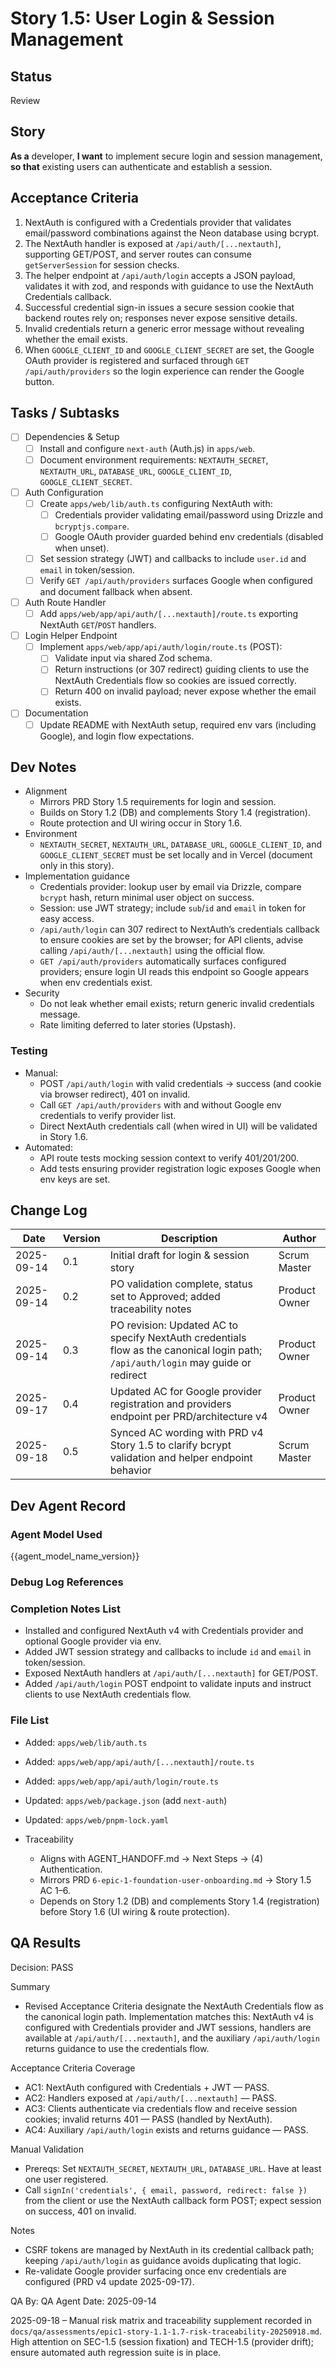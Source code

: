 # Story 1.5: User Login & Session Management

## Status
Review

## Story
**As a** developer,
**I want** to implement secure login and session management,
**so that** existing users can authenticate and establish a session.

## Acceptance Criteria
1. NextAuth is configured with a Credentials provider that validates email/password combinations against the Neon database using bcrypt.
2. The NextAuth handler is exposed at `/api/auth/[...nextauth]`, supporting GET/POST, and server routes can consume `getServerSession` for session checks.
3. The helper endpoint at `/api/auth/login` accepts a JSON payload, validates it with zod, and responds with guidance to use the NextAuth Credentials callback.
4. Successful credential sign-in issues a secure session cookie that backend routes rely on; responses never expose sensitive details.
5. Invalid credentials return a generic error message without revealing whether the email exists.
6. When `GOOGLE_CLIENT_ID` and `GOOGLE_CLIENT_SECRET` are set, the Google OAuth provider is registered and surfaced through `GET /api/auth/providers` so the login experience can render the Google button.

## Tasks / Subtasks
- [ ] Dependencies & Setup
  - [ ] Install and configure `next-auth` (Auth.js) in `apps/web`.
  - [ ] Document environment requirements: `NEXTAUTH_SECRET`, `NEXTAUTH_URL`, `DATABASE_URL`, `GOOGLE_CLIENT_ID`, `GOOGLE_CLIENT_SECRET`.
- [ ] Auth Configuration
  - [ ] Create `apps/web/lib/auth.ts` configuring NextAuth with:
    - [ ] Credentials provider validating email/password using Drizzle and `bcryptjs.compare`.
    - [ ] Google OAuth provider guarded behind env credentials (disabled when unset).
  - [ ] Set session strategy (JWT) and callbacks to include `user.id` and `email` in token/session.
  - [ ] Verify `GET /api/auth/providers` surfaces Google when configured and document fallback when absent.
- [ ] Auth Route Handler
  - [ ] Add `apps/web/app/api/auth/[...nextauth]/route.ts` exporting NextAuth `GET`/`POST` handlers.
- [ ] Login Helper Endpoint
  - [ ] Implement `apps/web/app/api/auth/login/route.ts` (POST):
    - [ ] Validate input via shared Zod schema.
    - [ ] Return instructions (or 307 redirect) guiding clients to use the NextAuth Credentials flow so cookies are issued correctly.
    - [ ] Return 400 on invalid payload; never expose whether the email exists.
- [ ] Documentation
  - [ ] Update README with NextAuth setup, required env vars (including Google), and login flow expectations.

## Dev Notes
- Alignment
  - Mirrors PRD Story 1.5 requirements for login and session.
  - Builds on Story 1.2 (DB) and complements Story 1.4 (registration).
  - Route protection and UI wiring occur in Story 1.6.
- Environment
  - `NEXTAUTH_SECRET`, `NEXTAUTH_URL`, `DATABASE_URL`, `GOOGLE_CLIENT_ID`, and `GOOGLE_CLIENT_SECRET` must be set locally and in Vercel (document only in this story).
- Implementation guidance
  - Credentials provider: lookup user by email via Drizzle, compare `bcrypt` hash, return minimal user object on success.
  - Session: use JWT strategy; include `sub`/`id` and `email` in token for easy access.
  - `/api/auth/login` can 307 redirect to NextAuth’s credentials callback to ensure cookies are set by the browser; for API clients, advise calling `/api/auth/[...nextauth]` using the official flow.
  - `GET /api/auth/providers` automatically surfaces configured providers; ensure login UI reads this endpoint so Google appears when env credentials exist.
- Security
  - Do not leak whether email exists; return generic invalid credentials message.
  - Rate limiting deferred to later stories (Upstash).

### Testing
- Manual:
  - POST `/api/auth/login` with valid credentials → success (and cookie via browser redirect), 401 on invalid.
  - Call `GET /api/auth/providers` with and without Google env credentials to verify provider list.
  - Direct NextAuth credentials call (when wired in UI) will be validated in Story 1.6.
- Automated:
  - API route tests mocking session context to verify 401/201/200.
  - Add tests ensuring provider registration logic exposes Google when env keys are set.

## Change Log
| Date | Version | Description | Author |
|---|---|---|---|
| 2025-09-14 | 0.1 | Initial draft for login & session story | Scrum Master |
| 2025-09-14 | 0.2 | PO validation complete, status set to Approved; added traceability notes | Product Owner |
| 2025-09-14 | 0.3 | PO revision: Updated AC to specify NextAuth credentials flow as the canonical login path; `/api/auth/login` may guide or redirect | Product Owner |
| 2025-09-17 | 0.4 | Updated AC for Google provider registration and providers endpoint per PRD/architecture v4 | Product Owner |
| 2025-09-18 | 0.5 | Synced AC wording with PRD v4 Story 1.5 to clarify bcrypt validation and helper endpoint behavior | Scrum Master |

## Dev Agent Record
### Agent Model Used
{{agent_model_name_version}}

### Debug Log References

### Completion Notes List

- Installed and configured NextAuth v4 with Credentials provider and optional Google provider via env.
- Added JWT session strategy and callbacks to include `id` and `email` in token/session.
- Exposed NextAuth handlers at `/api/auth/[...nextauth]` for GET/POST.
- Added `/api/auth/login` POST endpoint to validate inputs and instruct clients to use NextAuth credentials flow.

### File List

- Added: `apps/web/lib/auth.ts`
- Added: `apps/web/app/api/auth/[...nextauth]/route.ts`
- Added: `apps/web/app/api/auth/login/route.ts`
- Updated: `apps/web/package.json` (add `next-auth`)
- Updated: `apps/web/pnpm-lock.yaml`

- Traceability
  - Aligns with AGENT_HANDOFF.md → Next Steps → (4) Authentication.
  - Mirrors PRD `6-epic-1-foundation-user-onboarding.md` → Story 1.5 AC 1–6.
  - Depends on Story 1.2 (DB) and complements Story 1.4 (registration) before Story 1.6 (UI wiring & route protection).
## QA Results
Decision: PASS

Summary
- Revised Acceptance Criteria designate the NextAuth Credentials flow as the canonical login path. Implementation matches this: NextAuth v4 is configured with Credentials provider and JWT sessions, handlers are available at `/api/auth/[...nextauth]`, and the auxiliary `/api/auth/login` returns guidance to use the credentials flow.

Acceptance Criteria Coverage
- AC1: NextAuth configured with Credentials + JWT — PASS.
- AC2: Handlers exposed at `/api/auth/[...nextauth]` — PASS.
- AC3: Clients authenticate via credentials flow and receive session cookies; invalid returns 401 — PASS (handled by NextAuth).
- AC4: Auxiliary `/api/auth/login` exists and returns guidance — PASS.

Manual Validation
- Prereqs: Set `NEXTAUTH_SECRET`, `NEXTAUTH_URL`, `DATABASE_URL`. Have at least one user registered.
- Call `signIn('credentials', { email, password, redirect: false })` from the client or use the NextAuth callback form POST; expect session on success, 401 on invalid.

Notes
- CSRF tokens are managed by NextAuth in its credential callback path; keeping `/api/auth/login` as guidance avoids duplicating that logic.
- Re-validate Google provider surfacing once env credentials are configured (PRD v4 update 2025-09-17).

QA By: QA Agent
Date: 2025-09-14

2025-09-18 – Manual risk matrix and traceability supplement recorded in `docs/qa/assessments/epic1-story-1.1-1.7-risk-traceability-20250918.md`. High attention on SEC-1.5 (session fixation) and TECH-1.5 (provider drift); ensure automated auth regression suite is in place.
